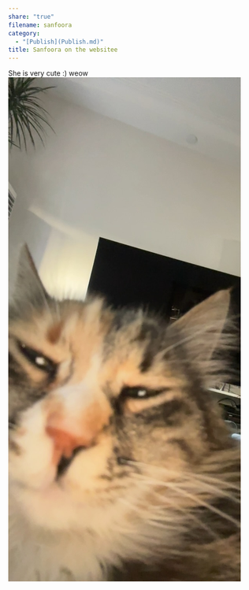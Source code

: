 ```yaml
---
share: "true"
filename: sanfoora
category:
  - "[Publish](Publish.md)"
title: Sanfoora on the websitee
---
```


She is very cute :) weow
![551DC825-C9AE-403B-AD88-765CBB66AB22_1_105_c.jpeg](../attachments/obsidian/551DC825-C9AE-403B-AD88-765CBB66AB22_1_105_c.jpeg)
